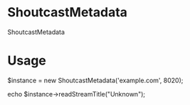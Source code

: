 # ShoutcastMetadata
ShoutcastMetadata

# Usage

$instance = new ShoutcastMetadata('example.com', 8020);

echo $instance->readStreamTitle("Unknown");
